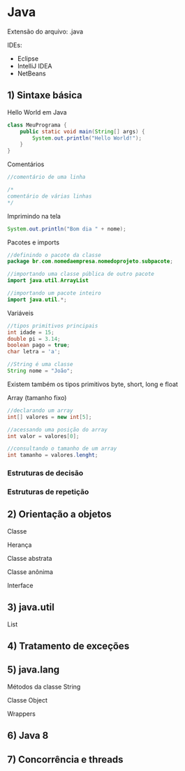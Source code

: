 # Java

Extensão do arquivo: .java

IDEs:
* Eclipse
* IntelliJ IDEA
* NetBeans

## 1) Sintaxe básica

Hello World em Java
```java
class MeuPrograma {
    public static void main(String[] args) {
        System.out.println("Hello World!");
    }
}
```

Comentários
```java
//comentário de uma linha

/*
comentário de várias linhas
*/
```
Imprimindo na tela
```java
System.out.println("Bom dia " + nome);
```

Pacotes e imports
```java
//definindo o pacote da classe
package br.com.nomedaempresa.nomedoprojeto.subpacote;

//importando uma classe pública de outro pacote
import java.util.ArrayList

//importando um pacote inteiro
import java.util.*;
```
Variáveis
```java
//tipos primitivos principais
int idade = 15;
double pi = 3.14;
boolean pago = true;
char letra = 'a';

//String é uma classe
String nome = "João";
```
Existem também os tipos primitivos byte, short, long e float

Array (tamanho fixo)
```java
//declarando um array
int[] valores = new int[5];

//acessando uma posição do array
int valor = valores[0];

//consultando o tamanho de um array
int tamanho = valores.lenght;
```
### Estruturas de decisão

### Estruturas de repetição

## 2) Orientação a objetos

Classe

Herança

Classe abstrata

Classe anônima

Interface

## 3) java.util

List

## 4) Tratamento de exceções

## 5) java.lang

Métodos da classe String

Classe Object

Wrappers

## 6) Java 8

## 7) Concorrência e threads

```java
```
